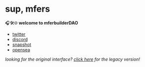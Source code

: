 # sup, mfers

🎧🛠️🌐 **welcome to mferbuilderDAO**

- [twitter](https://twitter.com/mferbuilderDAO)
- [discord](https://discord.com/invite/pteFhXpCrw)
- [snapshot](https://snapshot.org/#/mferbuilderdao.eth)
- [opensea](https://opensea.io/collection/mferbuilderdao)

_looking for the original interface? [click here](https://nouns.build/dao/0x795D300855069F602862c5e23814Bdeeb25DCa6b) for the legacy version!_
